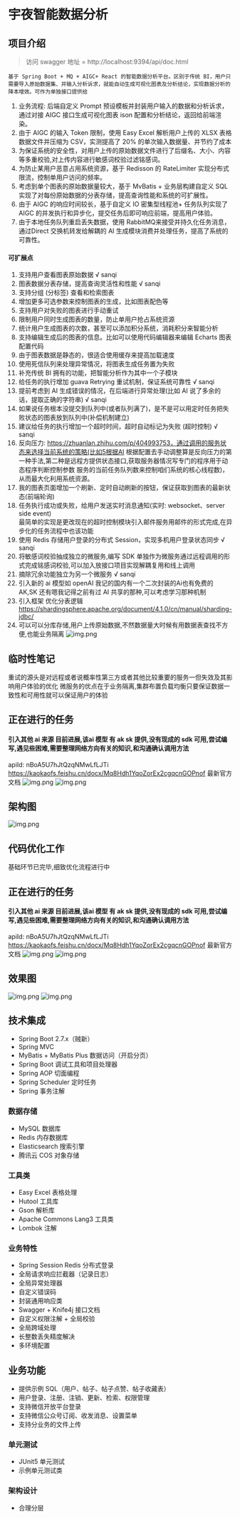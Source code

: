 # 宇夜智能数据分析

## 项目介绍

> 访问 swagger 地址 = http://localhost:9394/api/doc.html

    基于 Spring Boot + MQ + AIGC+ React 的智能数据分析平台。区别于传统 BI，用户只需要导入原始数据集、并输入分析诉求，就能自动生成可视化图表及分析结论，实现数据分析的降本增效。可作为单独接口提供给

1. 业务流程: 后端自定义 Prompt 预设模板并封装用户输入的数据和分析诉求，通过对接 AIGC 接口生成可视化图表 ison
   配置和分析结论，返回给前端渲染。
2. 由于 AIGC 的输入 Token 限制，使用 Easy Excel 解析用户上传的 XLSX 表格数据文件并压缩为 CSV，实测提高了 20%
   的单次输入数据量、并节约了成本
3. 为保证系统的安全性，对用户上传的原始数据文件进行了后缀名、大小、内容等多重校验,对上传内容进行敏感词校验过滤铭感词。
4. 为防止某用户恶意占用系统资源，基于 Redisson 的 RateLimiter 实现分布式限流，控制单用户访问的频率。
5. 考虑到单个图表的原始数据量较大，基于 MvBatis + 业务层构建自定义 SQL 实现了对每份原始数据的分表存储，提高查询性能和系统的可扩展性。
6. 由于 AIGC 的响应时间较长，基于自定义 IO 密集型线程池+ 任务队列实现了 AIGC
   的并发执行和异步化，提交任务后即可响应前端，提高用户体验。
7. 由于本地任务队列重启丢失数据，使用 RabbitMQ来接受并持久化任务消息，通过Direct 交换机转发给解耦的 AI
   生成模块消费并处理任务，提高了系统的可靠性。

#### 可扩展点

1. 支持用户查看图表原始数据 √ sanqi
2. 图表数据分表存储，提高查询灵活性和性能 √ sanqi
3. 支持分组 (分标签) 查看和检索图表
4. 增加更多可选参数来控制图表的生成，比如图表配色等
5. 支持用户对失败的图表进行手动重试
6. 限制用户同时生成图表的数量，防止单用户抢占系统资源
7. 统计用户生成图表的次数，甚至可以添加积分系统，消耗积分来智能分析
8. 支持编辑生成后的图表的信息。比如可以使用代码编辑器来编辑 Echarts 图表配置代码
9. 由于图表数据是静态的，很适合使用缓存来提高加载速度
19. 使用死信队列来处理异常情况，将图表生成任务置为失败
11. 补充传统 BI 拥有的功能，把智能分析作为其中一个子模块
12. 给任务的执行增加 guava Retrying 重试机制，保证系统可靠性 √ sanqi
13. 提前考虑到 AI 生成错误的情况，在后端进行异常处理(比如 AI 说了多余的话，提取正确的字符串) √ sanqi
14. 如果说任务根本没提交到队列中(或者队列满了)，是不是可以用定时任务把失败状态的图表放到队列中(补偿机制建立)
15. 建议给任务的执行增加一个超时时间，超时自动标记为失败 (超时控制) √ sanqi
16. 反向压力: https://zhuanlan.zhihu.com/p/404993753，通过调用的服务状态来选择当前系统的策略(比如5根据AI 
    根据配置去手动调整算是反向压力的第一种手法,第二种是远程方提供状态接口,获取服务器情况写专门的程序用于动态程序判断控制参数
    服务的当前任务队列数来控制咱们系统的核心线程数)，从而最大化利用系统资源。
17. 我的图表页面增加一个刷新、定时自动刷新的按钮，保证获取到图表的最新状态(前端轮询)
18. 任务执行成功或失败，给用户发送实时消息通知(实时: websocket、server side event)  
    最简单的实现是更改现在的超时控制模块引入邮件服务用邮件的形式完成,在异步化的任务流程中也该功能
19. 使用 Redis 存储用户登录的分布式 Session，实现多机用户登录状态同步 √ sanqi
20. 将敏感词校验抽成独立的微服务,编写 SDK 单独作为微服务通过远程调用的形式完成铭感词校验,可以加入放接口项目实现解耦复用和线上调用
21. 摘除冗余功能独立为另一个微服务 √ sanqi
22. 引入新的 ai 模型如 openAI 我记的国内有一个二次封装的Ai也有免费的 AK,SK 还有嗯我记得之前有过 AI 共享的那种,可以考虑学习那种机制
23. 引入框架 优化分表逻辑 https://shardingsphere.apache.org/document/4.1.0/cn/manual/sharding-jdbc/
24. 可以可以分库存储,用户上传原始数据,不然数据量大时候有用数据表查找不方便,也能业务隔离
![img.png](img/img7.png)

## 临时性笔记
重试的源头是对远程或者说概率性第三方或者其他比较重要的服务一但失效及其影响用户体验的优化
微服务的优点在于业务隔离,集群布置负载均衡只要保证数据一致性和可用性就可以保证用户的体验
    

## 正在进行的任务
#### 引入其他 ai 来源 目前进展,该ai 模型 有 ak sk 提供,没有现成的 sdk 可用,尝试编写,遇见些困难,需要整理网络方向有关的知识,和沟通确认调用方法
apiId: nBoA5U7hJtQzqNMwLfLJTi
https://kaokaofs.feishu.cn/docx/Mq8Hdh1YqoZorEx2cgqcnGOPnof 最新官方文档
![img.png](../../../img/img6.png)
![img.png](../../../img/img5.png)

## 架构图

![img.png](img/img.png)

## 代码优化工作

基础环节已完毕,细致优化流程进行中

## 正在进行的任务
#### 引入其他 ai 来源 目前进展,该ai 模型 有 ak sk 提供,没有现成的 sdk 可用,尝试编写,遇见些困难,需要整理网络方向有关的知识,和沟通确认调用方法
apiId: nBoA5U7hJtQzqNMwLfLJTi
https://kaokaofs.feishu.cn/docx/Mq8Hdh1YqoZorEx2cgqcnGOPnof 最新官方文档
![img.png](../../../img/img6.png)
![img.png](../../../img/img5.png)

## 效果图

![img.png](img/img2.png)
![img.png](img/img3.png)

## 技术集成

- Spring Boot 2.7.x（贼新）
- Spring MVC
- MyBatis + MyBatis Plus 数据访问（开启分页）
- Spring Boot 调试工具和项目处理器
- Spring AOP 切面编程
- Spring Scheduler 定时任务
- Spring 事务注解

### 数据存储

- MySQL 数据库
- Redis 内存数据库
- Elasticsearch 搜索引擎
- 腾讯云 COS 对象存储

### 工具类

- Easy Excel 表格处理
- Hutool 工具库
- Gson 解析库
- Apache Commons Lang3 工具类
- Lombok 注解

### 业务特性

- Spring Session Redis 分布式登录
- 全局请求响应拦截器（记录日志）
- 全局异常处理器
- 自定义错误码
- 封装通用响应类
- Swagger + Knife4j 接口文档
- 自定义权限注解 + 全局校验
- 全局跨域处理
- 长整数丢失精度解决
- 多环境配置

## 业务功能

- 提供示例 SQL（用户、帖子、帖子点赞、帖子收藏表）
- 用户登录、注册、注销、更新、检索、权限管理
- 支持微信开放平台登录
- 支持微信公众号订阅、收发消息、设置菜单
- 支持分业务的文件上传

### 单元测试

- JUnit5 单元测试
- 示例单元测试类

### 架构设计

- 合理分层
